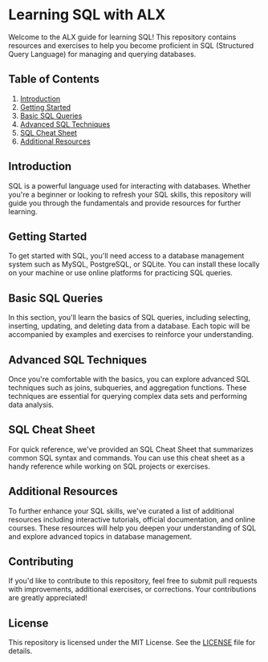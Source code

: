 # Learning SQL with ALX

Welcome to the ALX guide for learning SQL! This repository contains resources and exercises to help you become proficient in SQL (Structured Query Language) for managing and querying databases.

## Table of Contents

1. [Introduction](#introduction)
2. [Getting Started](#getting-started)
3. [Basic SQL Queries](#basic-sql-queries)
4. [Advanced SQL Techniques](#advanced-sql-techniques)
5. [SQL Cheat Sheet](#sql-cheat-sheet)
6. [Additional Resources](#additional-resources)

## Introduction

SQL is a powerful language used for interacting with databases. Whether you're a beginner or looking to refresh your SQL skills, this repository will guide you through the fundamentals and provide resources for further learning.

## Getting Started

To get started with SQL, you'll need access to a database management system such as MySQL, PostgreSQL, or SQLite. You can install these locally on your machine or use online platforms for practicing SQL queries.

## Basic SQL Queries

In this section, you'll learn the basics of SQL queries, including selecting, inserting, updating, and deleting data from a database. Each topic will be accompanied by examples and exercises to reinforce your understanding.

## Advanced SQL Techniques

Once you're comfortable with the basics, you can explore advanced SQL techniques such as joins, subqueries, and aggregation functions. These techniques are essential for querying complex data sets and performing data analysis.

## SQL Cheat Sheet

For quick reference, we've provided an SQL Cheat Sheet that summarizes common SQL syntax and commands. You can use this cheat sheet as a handy reference while working on SQL projects or exercises.

## Additional Resources

To further enhance your SQL skills, we've curated a list of additional resources including interactive tutorials, official documentation, and online courses. These resources will help you deepen your understanding of SQL and explore advanced topics in database management.

## Contributing

If you'd like to contribute to this repository, feel free to submit pull requests with improvements, additional exercises, or corrections. Your contributions are greatly appreciated!

## License

This repository is licensed under the MIT License. See the [LICENSE](LICENSE) file for details.


